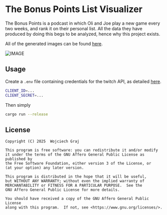 # The Bonus Points List Visualizer

The Bonus Points is a podcast in which Oli and Joe play a new game every two weeks, and rank it on their personal list. All the data they have produced by doing this begs to be analyzed, hence why this project exists.

All of the generated images can be found [here](https://w-graj.net/images/tgl-viz/).

![IMAGE](https://w-graj.net/images/tgl-viz/list_over_time.png)

## Usage

Create a `.env` file containing credentials for the twitch API, as detailed [here](https://api-docs.igdb.com/#getting-started).
```sh
CLIENT_ID=...
CLIENT_SECRET=...
```

Then simply
```sh
cargo run --release
```

## License

```
Copyright (C) 2025  Wojciech Graj

This program is free software: you can redistribute it and/or modify
it under the terms of the GNU Affero General Public License as published by
the Free Software Foundation, either version 3 of the License, or
(at your option) any later version.

This program is distributed in the hope that it will be useful,
but WITHOUT ANY WARRANTY; without even the implied warranty of
MERCHANTABILITY or FITNESS FOR A PARTICULAR PURPOSE.  See the
GNU Affero General Public License for more details.

You should have received a copy of the GNU Affero General Public License
along with this program.  If not, see <https://www.gnu.org/licenses/>.
```

